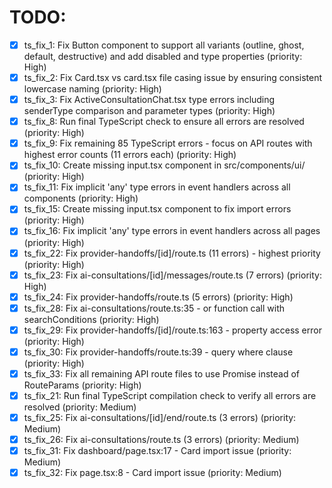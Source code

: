 # TODO:

- [x] ts_fix_1: Fix Button component to support all variants (outline, ghost, default, destructive) and add disabled and type properties (priority: High)
- [x] ts_fix_2: Fix Card.tsx vs card.tsx file casing issue by ensuring consistent lowercase naming (priority: High)
- [x] ts_fix_3: Fix ActiveConsultationChat.tsx type errors including senderType comparison and parameter types (priority: High)
- [x] ts_fix_8: Run final TypeScript check to ensure all errors are resolved (priority: High)
- [x] ts_fix_9: Fix remaining 85 TypeScript errors - focus on API routes with highest error counts (11 errors each) (priority: High)
- [x] ts_fix_10: Create missing input.tsx component in src/components/ui/ (priority: High)
- [x] ts_fix_11: Fix implicit 'any' type errors in event handlers across all components (priority: High)
- [x] ts_fix_15: Create missing input.tsx component to fix import errors (priority: High)
- [x] ts_fix_16: Fix implicit 'any' type errors in event handlers across all pages (priority: High)
- [x] ts_fix_22: Fix provider-handoffs/[id]/route.ts (11 errors) - highest priority (priority: High)
- [x] ts_fix_23: Fix ai-consultations/[id]/messages/route.ts (7 errors) (priority: High)
- [x] ts_fix_24: Fix provider-handoffs/route.ts (5 errors) (priority: High)
- [x] ts_fix_28: Fix ai-consultations/route.ts:35 - or function call with searchConditions (priority: High)
- [x] ts_fix_29: Fix provider-handoffs/[id]/route.ts:163 - property access error (priority: High)
- [x] ts_fix_30: Fix provider-handoffs/route.ts:39 - query where clause (priority: High)
- [x] ts_fix_33: Fix all remaining API route files to use Promise<RouteParams> instead of RouteParams (priority: High)
- [x] ts_fix_21: Run final TypeScript compilation check to verify all errors are resolved (priority: Medium)
- [x] ts_fix_25: Fix ai-consultations/[id]/end/route.ts (3 errors) (priority: Medium)
- [x] ts_fix_26: Fix ai-consultations/route.ts (3 errors) (priority: Medium)
- [x] ts_fix_31: Fix dashboard/page.tsx:17 - Card import issue (priority: Medium)
- [x] ts_fix_32: Fix page.tsx:8 - Card import issue (priority: Medium)
